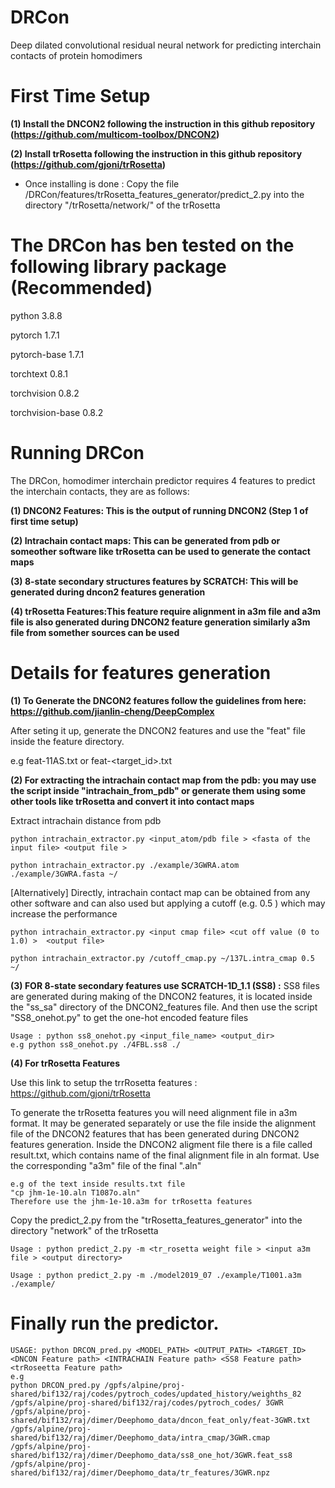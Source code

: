 # DRCon
Deep dilated convolutional residual neural network for predicting interchain contacts of protein homodimers


# First Time Setup
**(1) Install the DNCON2 following the instruction in this github repository (https://github.com/multicom-toolbox/DNCON2)**



**(2) Install trRosetta  following the instruction in this github repository (https://github.com/gjoni/trRosetta)**
      
- Once installing is done :  Copy the file /DRCon/features/trRosetta_features_generator/predict_2.py into the directory "/trRosetta/network/" of the trRosetta 
 
 
 
# The DRCon has ben tested on the following library package (Recommended)
python                    3.8.8               

pytorch                   1.7.1            

pytorch-base              1.7.1          

torchtext                 0.8.1            

torchvision               0.8.2        

torchvision-base          0.8.2          


 
 
 # Running DRCon

The DRCon, homodimer interchain predictor requires 4 features to predict the interchain contacts, they are as follows:

**(1) DNCON2 Features: This is the output of running DNCON2 (Step 1 of first time setup)**


**(2) Intrachain contact maps: This can be generated from pdb or someother software like trRosetta can be used to generate the contact maps**


**(3) 8-state secondary structures features by SCRATCH: This will be generated during dncon2 features generation**


**(4) trRosetta Features:This feature require alignment in a3m file and a3m file is also generated during DNCON2 feature generation similarly a3m file from somether sources can be used**



# Details for features generation

**(1) To Generate the DNCON2 features follow the guidelines from here:  https://github.com/jianlin-cheng/DeepComplex**

After seting it up, generate the DNCON2 features and use the "feat" file inside the feature directory.


e.g feat-11AS.txt or feat-<target_id>.txt



**(2) For extracting the intrachain contact map from the pdb: you may use the script inside "intrachain_from_pdb" or generate them using some other tools like trRosetta and convert it into contact maps**

Extract intrachain distance from pdb 

```
python intrachain_extractor.py <input_atom/pdb file > <fasta of the input file> <output file >

python intrachain_extractor.py ./example/3GWRA.atom ./example/3GWRA.fasta ~/

```
[Alternatively] Directly, intrachain contact map can be obtained from any other software and can also used but applying a cutoff (e.g. 0.5 ) which may increase the performance 

```
python intrachain_extractor.py <input cmap file> <cut off value (0 to 1.0) >  <output file>

python intrachain_extractor.py /cutoff_cmap.py ~/137L.intra_cmap 0.5 ~/

```


**(3) FOR 8-state secondary features use SCRATCH-1D_1.1 (SS8) :**
SS8 files are generated during making of the DNCON2 features, it is located inside the "ss_sa" directory of the DNCON2_features file. And then use the script "SS8_onehot.py" to get the one-hot encoded feature files
```
Usage : python ss8_onehot.py <input_file_name> <output_dir>
e.g python ss8_onehot.py ./4FBL.ss8 ./
```

**(4) For trRosetta Features**

Use this link to setup the trrRosetta features : https://github.com/gjoni/trRosetta

To generate the trRosetta features you will need alignment file in a3m format. It may be generated separately or use the file inside the alignment file of the DNCON2 features that has been generated during DNCON2 features generation.
Inside the DNCON2 aligment file there is a file called result.txt, which contains name of the final alignment file in aln format. Use the corresponding "a3m" file  of the final ".aln"

```
e.g of the text inside results.txt file
"cp jhm-1e-10.aln T1087o.aln"
Therefore use the jhm-1e-10.a3m for trRosetta features
```


Copy the predict_2.py from the "trRosetta_features_generator" into the directory "network" of the trRosetta
```
Usage : python predict_2.py -m <tr_rosetta weight file > <input a3m file > <output directory>

Usage : python predict_2.py -m ./model2019_07 ./example/T1001.a3m ./example/
```

# Finally run the predictor.
```
USAGE: python DRCON_pred.py <MODEL_PATH> <OUTPUT_PATH> <TARGET_ID> <DNCON Feature path> <INTRACHAIN Feature path> <SS8 Feature path> <trRoseetta Feature path>
e.g
python DRCON_pred.py /gpfs/alpine/proj-shared/bif132/raj/codes/pytroch_codes/updated_history/weighths_82 /gpfs/alpine/proj-shared/bif132/raj/codes/pytroch_codes/ 3GWR /gpfs/alpine/proj-shared/bif132/raj/dimer/Deephomo_data/dncon_feat_only/feat-3GWR.txt /gpfs/alpine/proj-shared/bif132/raj/dimer/Deephomo_data/intra_cmap/3GWR.cmap /gpfs/alpine/proj-shared/bif132/raj/dimer/Deephomo_data/ss8_one_hot/3GWR.feat_ss8 /gpfs/alpine/proj-shared/bif132/raj/dimer/Deephomo_data/tr_features/3GWR.npz
```







